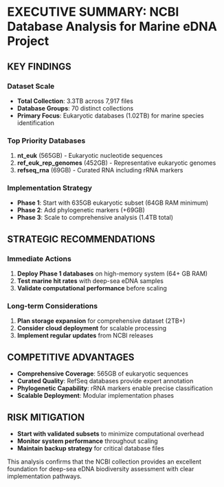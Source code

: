 
# EXECUTIVE SUMMARY: NCBI Database Analysis for Marine eDNA Project

## KEY FINDINGS

### Dataset Scale
- **Total Collection**: 3.3TB across 7,917 files
- **Database Groups**: 70 distinct collections
- **Primary Focus**: Eukaryotic databases (1.02TB) for marine species identification

### Top Priority Databases
1. **nt_euk** (565GB) - Eukaryotic nucleotide sequences
2. **ref_euk_rep_genomes** (452GB) - Representative eukaryotic genomes  
3. **refseq_rna** (69GB) - Curated RNA including rRNA markers

### Implementation Strategy
- **Phase 1**: Start with 635GB eukaryotic subset (64GB RAM minimum)
- **Phase 2**: Add phylogenetic markers (+69GB)
- **Phase 3**: Scale to comprehensive analysis (1.4TB total)

## STRATEGIC RECOMMENDATIONS

### Immediate Actions
1. **Deploy Phase 1 databases** on high-memory system (64+ GB RAM)
2. **Test marine hit rates** with deep-sea eDNA samples
3. **Validate computational performance** before scaling

### Long-term Considerations  
1. **Plan storage expansion** for comprehensive dataset (2TB+)
2. **Consider cloud deployment** for scalable processing
3. **Implement regular updates** from NCBI releases

## COMPETITIVE ADVANTAGES
- **Comprehensive Coverage**: 565GB of eukaryotic sequences
- **Curated Quality**: RefSeq databases provide expert annotation
- **Phylogenetic Capability**: rRNA markers enable precise classification
- **Scalable Deployment**: Modular implementation phases

## RISK MITIGATION
- **Start with validated subsets** to minimize computational overhead
- **Monitor system performance** throughout scaling
- **Maintain backup strategy** for critical database files

This analysis confirms that the NCBI collection provides an excellent foundation for 
deep-sea eDNA biodiversity assessment with clear implementation pathways.
        